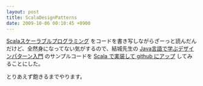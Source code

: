 ```yaml
---
layout: post
title: ScalaDesignPatterns
date: 2009-10-06 00:10:45 +0900
---
```



[Scalaスケーラブルプログラミング](http://www.amazon.co.jp/dp/4844327453) をコードを書き写しながらざーっと読んだんだけど、全然身になってない気がするので、結城先生の [Java言語で学ぶデザインパターン入門](http://www.amazon.co.jp/dp/4797327030/) のサンプルコードを [Scala で実装して github にアップ](http://github.com/mizzy/scala-design-patterns) してみることにした。

とりあえず飽きるまでやります。